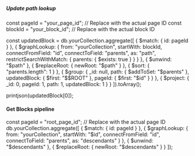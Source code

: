 ##### Update path lookup
const pageId = "your_page_id"; // Replace with the actual page ID
const blockId = "your_block_id"; // Replace with the actual block ID

const updatedBlock = db.yourCollection.aggregate([
  {
    $match: {
      id: pageId
    }
  },
  {
    $graphLookup: {
      from: "yourCollection",
      startWith: blockId,
      connectFromField: "id",
      connectToField: "parents",
      as: "path",
      restrictSearchWithMatch: {
        parents: { $exists: true }
      }
    }
  },
  {
    $unwind: "$path"
  },
  {
    $replaceRoot: { newRoot: "$path" }
  },
  {
    $sort: { "parents.length": 1 }
  },
  {
    $group: {
      _id: null,
      path: { $addToSet: "$parents" },
      updatedBlock: { $first: "$$ROOT" },
      pageId: { $first: "$id" }
    }
  },
  {
    $project: {
      _id: 0,
      pageId: 1,
      path: 1,
      updatedBlock: 1
    }
  }
]).toArray();

printjson(updatedBlock[0]);



#### Get Blocks pipeline
const pageId = "root_page_id"; // Replace with the actual page ID db.yourCollection.aggregate([ { $match: { id: pageId } }, { $graphLookup: { from: "yourCollection", startWith: "$id", connectFromField: "id", connectToField: "parents", as: "descendants" } }, { $unwind: "$descendants" }, { $replaceRoot: { newRoot: "$descendants" } } ]);
